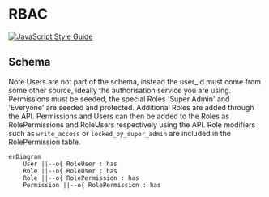 # RBAC

[![JavaScript Style Guide](https://img.shields.io/badge/code_style-standard-brightgreen.svg)](https://standardjs.com)

## Schema

Note Users are not part of the schema, instead the user_id must come from some other source, ideally the authorisation service you are using. 
Permissions must be seeded, the special Roles 'Super Admin' and 'Everyone' are seeded and protected.
Additional Roles are added through the API.
Permissions and Users can then be added to the Roles as RolePermissions and RoleUsers respectively using the API.
Role modifiers such as `write_access` or `locked_by_super_admin` are included in the RolePermission table.

```mermaid
erDiagram
    User ||--o{ RoleUser : has
    Role ||--o{ RoleUser : has
    Role ||--o{ RolePermission : has
    Permission ||--o{ RolePermission : has
```
